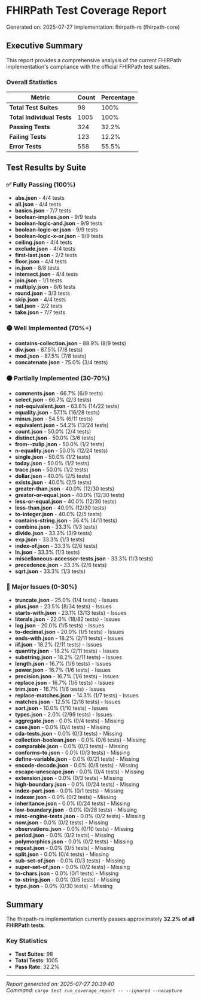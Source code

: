 # FHIRPath Test Coverage Report

Generated on: 2025-07-27
Implementation: fhirpath-rs (fhirpath-core)

## Executive Summary

This report provides a comprehensive analysis of the current FHIRPath implementation's compliance with the official FHIRPath test suites.

### Overall Statistics

| Metric                     | Count | Percentage |
|----------------------------|-------|------------|
| **Total Test Suites**      | 98    | 100%       |
| **Total Individual Tests** | 1005  | 100%       |
| **Passing Tests**          | 324   | 32.2%      |
| **Failing Tests**          | 123   | 12.2%      |
| **Error Tests**            | 558   | 55.5%      |

## Test Results by Suite

### ✅ Fully Passing (100%)

- **abs.json** - 4/4 tests
- **all.json** - 4/4 tests
- **basics.json** - 7/7 tests
- **boolean-implies.json** - 9/9 tests
- **boolean-logic-and.json** - 9/9 tests
- **boolean-logic-or.json** - 9/9 tests
- **boolean-logic-x-or.json** - 9/9 tests
- **ceiling.json** - 4/4 tests
- **exclude.json** - 4/4 tests
- **first-last.json** - 2/2 tests
- **floor.json** - 4/4 tests
- **in.json** - 8/8 tests
- **intersect.json** - 4/4 tests
- **join.json** - 1/1 tests
- **multiply.json** - 6/6 tests
- **round.json** - 3/3 tests
- **skip.json** - 4/4 tests
- **tail.json** - 2/2 tests
- **take.json** - 7/7 tests

### 🟡 Well Implemented (70%+)

- **contains-collection.json** - 88.9% (8/9 tests)
- **div.json** - 87.5% (7/8 tests)
- **mod.json** - 87.5% (7/8 tests)
- **concatenate.json** - 75.0% (3/4 tests)

### 🟠 Partially Implemented (30-70%)

- **comments.json** - 66.7% (6/9 tests)
- **select.json** - 66.7% (2/3 tests)
- **not-equivalent.json** - 63.6% (14/22 tests)
- **equality.json** - 57.1% (16/28 tests)
- **minus.json** - 54.5% (6/11 tests)
- **equivalent.json** - 54.2% (13/24 tests)
- **count.json** - 50.0% (2/4 tests)
- **distinct.json** - 50.0% (3/6 tests)
- **from--zulip.json** - 50.0% (1/2 tests)
- **n-equality.json** - 50.0% (12/24 tests)
- **single.json** - 50.0% (1/2 tests)
- **today.json** - 50.0% (1/2 tests)
- **trace.json** - 50.0% (1/2 tests)
- **dollar.json** - 40.0% (2/5 tests)
- **exists.json** - 40.0% (2/5 tests)
- **greater-than.json** - 40.0% (12/30 tests)
- **greator-or-equal.json** - 40.0% (12/30 tests)
- **less-or-equal.json** - 40.0% (12/30 tests)
- **less-than.json** - 40.0% (12/30 tests)
- **to-integer.json** - 40.0% (2/5 tests)
- **contains-string.json** - 36.4% (4/11 tests)
- **combine.json** - 33.3% (1/3 tests)
- **divide.json** - 33.3% (3/9 tests)
- **exp.json** - 33.3% (1/3 tests)
- **index-of.json** - 33.3% (2/6 tests)
- **ln.json** - 33.3% (1/3 tests)
- **miscellaneous-accessor-tests.json** - 33.3% (1/3 tests)
- **precedence.json** - 33.3% (2/6 tests)
- **sqrt.json** - 33.3% (1/3 tests)

### 🔴 Major Issues (0-30%)

- **truncate.json** - 25.0% (1/4 tests) - Issues
- **plus.json** - 23.5% (8/34 tests) - Issues
- **starts-with.json** - 23.1% (3/13 tests) - Issues
- **literals.json** - 22.0% (18/82 tests) - Issues
- **log.json** - 20.0% (1/5 tests) - Issues
- **to-decimal.json** - 20.0% (1/5 tests) - Issues
- **ends-with.json** - 18.2% (2/11 tests) - Issues
- **iif.json** - 18.2% (2/11 tests) - Issues
- **quantity.json** - 18.2% (2/11 tests) - Issues
- **substring.json** - 18.2% (2/11 tests) - Issues
- **length.json** - 16.7% (1/6 tests) - Issues
- **power.json** - 16.7% (1/6 tests) - Issues
- **precision.json** - 16.7% (1/6 tests) - Issues
- **replace.json** - 16.7% (1/6 tests) - Issues
- **trim.json** - 16.7% (1/6 tests) - Issues
- **replace-matches.json** - 14.3% (1/7 tests) - Issues
- **matches.json** - 12.5% (2/16 tests) - Issues
- **sort.json** - 10.0% (1/10 tests) - Issues
- **types.json** - 2.0% (2/99 tests) - Issues
- **aggregate.json** - 0.0% (0/4 tests) - Missing
- **case.json** - 0.0% (0/4 tests) - Missing
- **cda-tests.json** - 0.0% (0/3 tests) - Missing
- **collection-boolean.json** - 0.0% (0/6 tests) - Missing
- **comparable.json** - 0.0% (0/3 tests) - Missing
- **conforms-to.json** - 0.0% (0/3 tests) - Missing
- **define-variable.json** - 0.0% (0/21 tests) - Missing
- **encode-decode.json** - 0.0% (0/8 tests) - Missing
- **escape-unescape.json** - 0.0% (0/4 tests) - Missing
- **extension.json** - 0.0% (0/3 tests) - Missing
- **high-boundary.json** - 0.0% (0/24 tests) - Missing
- **index-part.json** - 0.0% (0/1 tests) - Missing
- **indexer.json** - 0.0% (0/2 tests) - Missing
- **inheritance.json** - 0.0% (0/24 tests) - Missing
- **low-boundary.json** - 0.0% (0/28 tests) - Missing
- **misc-engine-tests.json** - 0.0% (0/2 tests) - Missing
- **now.json** - 0.0% (0/2 tests) - Missing
- **observations.json** - 0.0% (0/10 tests) - Missing
- **period.json** - 0.0% (0/2 tests) - Missing
- **polymorphics.json** - 0.0% (0/2 tests) - Missing
- **repeat.json** - 0.0% (0/5 tests) - Missing
- **split.json** - 0.0% (0/4 tests) - Missing
- **sub-set-of.json** - 0.0% (0/3 tests) - Missing
- **super-set-of.json** - 0.0% (0/2 tests) - Missing
- **to-chars.json** - 0.0% (0/1 tests) - Missing
- **to-string.json** - 0.0% (0/5 tests) - Missing
- **type.json** - 0.0% (0/30 tests) - Missing

## Summary

The fhirpath-rs implementation currently passes approximately **32.2% of all FHIRPath tests**.

### Key Statistics
- **Test Suites**: 98
- **Total Tests**: 1005
- **Pass Rate**: 32.2%

---

*Report generated on: 2025-07-27 20:39:40*  
*Command: `cargo test run_coverage_report -- --ignored --nocapture`*
